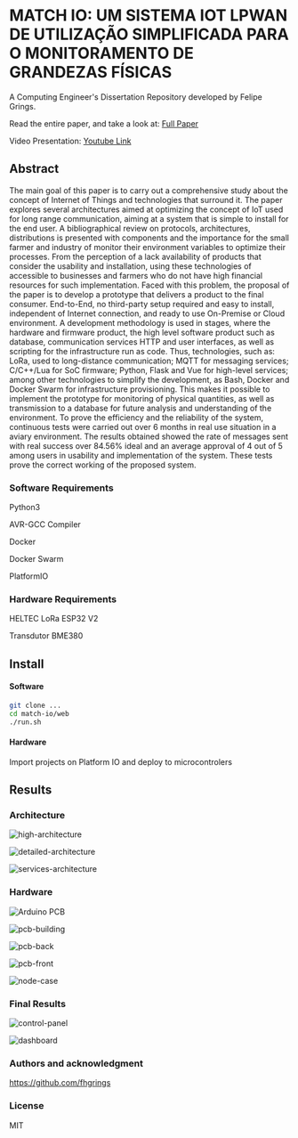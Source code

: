 # MATCH IO: UM SISTEMA IOT LPWAN DE UTILIZAÇÃO SIMPLIFICADA PARA O MONITORAMENTO DE GRANDEZAS FÍSICAS

A Computing Engineer's Dissertation Repository developed by Felipe Grings.

Read the entire paper, and take a look at: [Full Paper](./match-io_paper_Felipe-Grings.pdf)

Video Presentation: [Youtube Link](https://www.youtube.com/watch?v=z5Odm_62vqk)


## Abstract
The main goal of this paper is to carry out a comprehensive study about the concept of Internet of Things and technologies that surround it. The paper explores several architectures aimed at optimizing the concept of IoT used for long range communication, aiming at a system that is simple to install for the end user. A bibliographical review on protocols, architectures, distributions is presented with components and the importance for the small farmer and industry of monitor their environment variables to optimize their processes. From the perception of a lack availability of products that consider the usability and installation, using these technologies of accessible to businesses and farmers who do not have high financial resources for such implementation. Faced with this problem, the proposal of the paper is to develop a prototype that delivers a product to the final consumer. End-to-End, no third-party setup required and easy to install, independent of Internet connection, and ready to use On-Premise or Cloud environment. A development methodology is used in stages, where the hardware and firmware product, the high level software product such as database, communication services HTTP and user interfaces, as well as scripting for the infrastructure run as code. Thus, technologies, such as: LoRa, used to long-distance communication; MQTT for messaging services; C/C++/Lua for SoC firmware; Python, Flask and Vue for high-level services; among other technologies to simplify the development, as Bash, Docker and Docker Swarm for infrastructure provisioning. This makes it possible to implement the prototype for monitoring of physical quantities, as well as transmission to a database for future analysis and understanding of the environment. To prove the efficiency and the reliability of the system, continuous tests were carried out over 6 months in real use situation in a aviary environment. The results obtained showed the rate of messages sent with real success over 84.56% ideal and an average approval of 4 out of 5 among users in usability and implementation of the system. These tests prove the correct working of the proposed system.


### Software Requirements

Python3

AVR-GCC Compiler

Docker

Docker Swarm

PlatformIO

### Hardware Requirements

HELTEC LoRa ESP32 V2

Transdutor BME380

## Install

#### Software

```bash
git clone ...
cd match-io/web
./run.sh
```

#### Hardware

Import projects on Platform IO and deploy to microcontrolers 

## Results

### Architecture
![high-architecture](./imgs/high-architecture.png)

![detailed-architecture](./imgs/detailed-architecture.png)

![services-architecture](./imgs/services-architecture.png)

### Hardware
![Arduino PCB](./imgs/arduino-pcb.png)

![pcb-building](./imgs/pcb-building.jpg)

![pcb-back](./imgs/pcb-back.jpg)

![pcb-front](./imgs/pcb-front.jpg)

![node-case](./imgs/node-case.png)

### Final Results
![control-panel](./imgs/control-panel.png)

![dashboard](./imgs/dashboard.png)

### Authors and acknowledgment

https://github.com/fhgrings

### License

MIT
